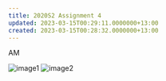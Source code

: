 ```yaml
---
title: 2020S2 Assignment 4
updated: 2023-03-15T00:29:11.0000000+13:00
created: 2023-03-15T00:28:32.0000000+13:00
---
```


AM

![image1](../../../../resources/3fa607300d564ce991fda8e659a90259.png)
![image2](../../../../resources/eb3d9e48e4c748c0abdba2d5767464be.png)
